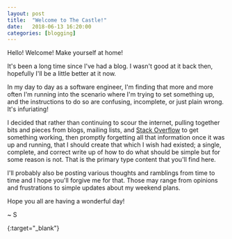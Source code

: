 ```yaml
---
layout: post
title:  "Welcome to The Castle!"
date:   2018-06-13 16:20:00
categories: [blogging]
---
```

Hello! Welcome! Make yourself at home!

It's been a long time since I've had a blog. I wasn't good at it back then, hopefully I'll be a little better at it now.

In my day to day as a software engineer, I'm finding that more and more often I'm running into the scenario where I'm trying to set something up, and the instructions to do so are confusing, incomplete, or just plain wrong. It's infuriating!

I decided that rather than continuing to scour the internet, pulling together bits and pieces from blogs, mailing lists, and [Stack Overflow][stack-overflow] to get something working, then promptly forgetting all that information once it was up and running, that I should create that which I wish had existed; a single, complete, and correct write up of how to do what should be simple but for some reason is not. That is the primary type content that you'll find here.

I'll probably also be posting various thoughts and ramblings from time to time and I hope you'll forgive me for that. Those may range from opinions and frustrations to simple updates about my weekend plans.

Hope you all are having a wonderful day!

~ S

[stack-overflow]: https://stackoverflow.com/
{:target="_blank"}